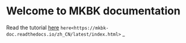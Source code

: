 Welcome to MKBK documentation
======================

Read the tutorial [here](https://mkbk-doc.readthedocs.io/zh_CN/latest/index.html)
` here<https://mkbk-doc.readthedocs.io/zh_CN/latest/index.html> ` _  

